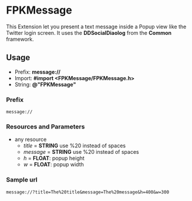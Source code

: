 # FPKMessage

This Extension let you present a text message inside a Popup view like the Twitter login screen.
It uses the **DDSocialDiaolog** from the **Common** framework.

## Usage

* Prefix: **message://**
* Import: **#import <FPKMessage/FPKMessage.h>**
* String: **@"FPKMessage"**

### Prefix

	message://

### Resources and Parameters

* any resource
	* *title* = **STRING** use %20 instead of spaces
	* *message* = **STRING** use %20 instead of spaces
	* *h* = **FLOAT**: popup height
	* *w* = **FLOAT**: popup width

### Sample url

	message://?title=The%20title&message=The%20message&h=400&w=300
